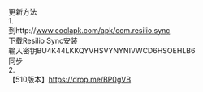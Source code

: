 ﻿更新方法<br>
1.<br>
到http://www.coolapk.com/apk/com.resilio.sync<br>
下载Resilio Sync安装<br>
输入密钥BU4K44LKKQYVHSVYNYNIVWCD6HSOEHLB6<br>
同步<br>
2.<br>
【510版本】https://drop.me/BP0gVB

